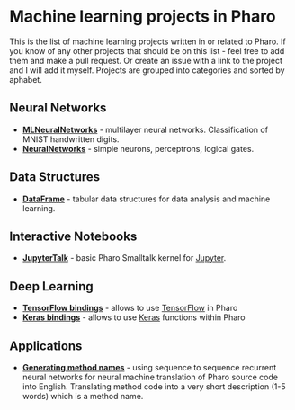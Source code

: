 # Machine learning projects in Pharo

This is the list of machine learning projects written in or related to Pharo. If you know of any other projects that should be on this list - feel free to add them and make a pull request. Or create an issue with a link to the project and I will add it myself. Projects are grouped into categories and sorted by aphabet.

## Neural Networks

* **[MLNeuralNetworks](https://github.com/olekscode/MLNeuralNetwork)** - multilayer neural networks. Classification of MNIST handwritten digits.
* **[NeuralNetworks](http://smalltalkhub.com/#!/~abergel/NeuralNetworks)** - simple neurons, perceptrons, logical gates.

## Data Structures

* **[DataFrame](https://github.com/PolyMathOrg/DataFrame)** - tabular data structures for data analysis and machine learning.

## Interactive Notebooks

* **[JupyterTalk](https://github.com/jmari/JupyterTalk)** - basic Pharo Smalltalk kernel for [Jupyter](http://jupyter.org/).

## Deep Learning

* **[TensorFlow bindings](https://github.com/PolyMathOrg/libtensorflow-pharo-bindings)** - allows to use [TensorFlow](https://www.tensorflow.org/) in Pharo
* **[Keras bindings](https://github.com/ObjectProfile/KerasWrapper)** - allows to use [Keras](https://keras.io/) functions within Pharo

## Applications

* **[Generating method names](https://github.com/ObjectProfile/GeneratingMethodNames)** - using sequence to sequence recurrent neural networks for neural machine translation of Pharo source code into English. Translating method code into a very short description (1-5 words) which is a method name.
